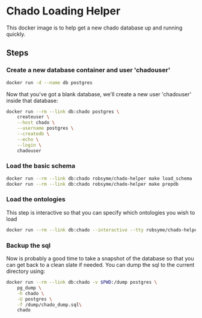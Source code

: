 # Chado Loading Helper

This docker image is to help get a new chado database up and running
quickly.

## Steps

### Create a new database container and user 'chadouser'

```sh
docker run -d --name db postgres
```

Now that you've got a blank database, we'll create a new user
'chadouser' inside that database:

```sh
docker run --rm --link db:chado postgres \
    createuser \
    --host chado \
    --username postgres \
    --createdb \
    --echo \
    --login \
    chadouser
```

### Load the basic schema

```sh
docker run --rm --link db:chado robsyme/chado-helper make load_schema
docker run --rm --link db:chado robsyme/chado-helper make prepdb
```

### Load the ontologies

This step is interactive so that you can specify which ontologies you
wish to load

```sh
docker run --rm --link db:chado --interactive --tty robsyme/chado-helper make ontologies
```

### Backup the sql

Now is probably a good time to take a snapshot of the database so that
you can get back to a clean slate if needed. You can dump the sql to
the current directory using:

```sh
docker run --rm --link db:chado -v $PWD:/dump postgres \
    pg_dump \
    -h chado \
    -U postgres \
    -f /dump/chado_dump.sql\
    chado
```
